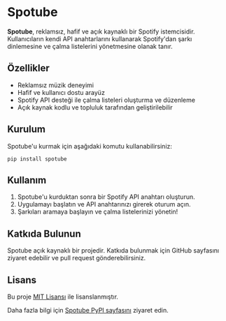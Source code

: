 <!DOCTYPE html>
<html lang="tr">
<head>
    <meta charset="UTF-8">
    <meta name="viewport" content="width=device-width, initial-scale=1.0">
    <title>Spotube - README</title>
</head>
<body>
    <h1>Spotube</h1>
    <p>
        <strong>Spotube</strong>, reklamsız, hafif ve açık kaynaklı bir Spotify istemcisidir. Kullanıcıların kendi API anahtarlarını kullanarak Spotify'dan şarkı dinlemesine ve çalma listelerini yönetmesine olanak tanır.
    </p>
    <h2>Özellikler</h2>
    <ul>
        <li>Reklamsız müzik deneyimi</li>
        <li>Hafif ve kullanıcı dostu arayüz</li>
        <li>Spotify API desteği ile çalma listeleri oluşturma ve düzenleme</li>
        <li>Açık kaynak kodlu ve topluluk tarafından geliştirilebilir</li>
    </ul>
    <h2>Kurulum</h2>
    <p>Spotube'u kurmak için aşağıdaki komutu kullanabilirsiniz:</p>
    <pre><code>pip install spotube</code></pre>
    <h2>Kullanım</h2>
    <ol>
        <li>Spotube'u kurduktan sonra bir Spotify API anahtarı oluşturun.</li>
        <li>Uygulamayı başlatın ve API anahtarınızı girerek oturum açın.</li>
        <li>Şarkıları aramaya başlayın ve çalma listelerinizi yönetin!</li>
    </ol>
    <h2>Katkıda Bulunun</h2>
    <p>
        Spotube açık kaynaklı bir projedir. Katkıda bulunmak için GitHub sayfasını ziyaret edebilir ve pull request gönderebilirsiniz.
    </p>
    <h2>Lisans</h2>
    <p>Bu proje <a href="https://opensource.org/licenses/MIT" target="_blank">MIT Lisansı</a> ile lisanslanmıştır.</p>
    <p>Daha fazla bilgi için <a href="https://pypi.org/project/spotube/" target="_blank">Spotube PyPI sayfasını</a> ziyaret edin.</p>
</body>
</html>

